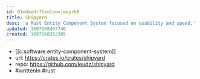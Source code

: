 ```yaml
---
id: 01mdaedr7tkolowvjwayrb0
title: Shipyard
desc: 'a Rust Entity Component System focused on usability and speed.'
updated: 1697168407746
created: 1697168352385
---
```


- [[c.software.entity-component-system]]
- url: https://crates.io/crates/shipyard
- repo: https://github.com/leudz/shipyard
- #writtenIn #rust